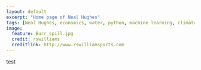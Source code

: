 ```yaml
---
layout: default
excerpt: "Home page of Neal Hughes"
tags: [Neal Hughes, economics, water, python, machine learning, climate, ABARES]
image:
  feature: Burr_spill.jpg
  credit: rswilliams
  creditlink: http://www.rswilliamsports.com
---
```

test
